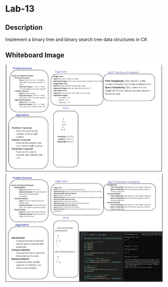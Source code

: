 # Lab-13

## Description

Implement a binary tree and binary search tree data structures in C#.

## Whiteboard Image

![lab-13](./images/lab13-a.png)
![lab-13](./images/lab13-b.png)

